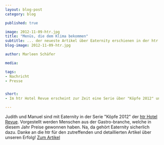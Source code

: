 ```yaml
---
layout: blog-post
category: blog

published: true

image: 2012-11-09-htr.jpg
title: "Menüs, die dem Klima bekommen"
subtitle: ... der neueste Artikel über Eaternity erschienen in der htr Hotel Revue
blog-image: 2012-11-09-htr.jpg

author: Marleen Schäfer

media: 

tags:
- Nachricht
- Presse


short:
- Im htr Hotel Revue erscheint zur Zeit eine Serie über "Köpfe 2012" und Judith und Manuel sind dabei!

---
```





Judith und Manuel sind mit Eaternity in der Serie "Köpfe 2012" der [htr Hotel Revue][1]. Vorgestellt werden Menschen aus der Gastro-branche, welche in diesem Jahr Preise gewonnen haben. 
Na, da gehört Eaternity sicherlich dazu. Danke an die htr für den zutreffenden und detaillierten Artikel über unseren Erfolg!
[Zum Artikel][2]

[1]: http://www.htr.ch/index.html
[2]: /files/2012-11-08-htr-koepfe-2012.pdf
